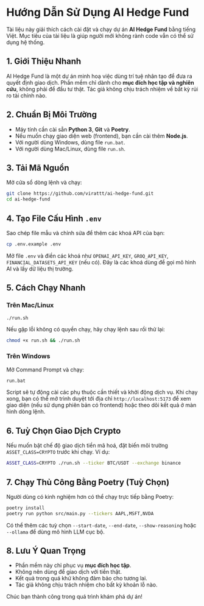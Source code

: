 # Hướng Dẫn Sử Dụng AI Hedge Fund

Tài liệu này giải thích cách cài đặt và chạy dự án **AI Hedge Fund** bằng tiếng Việt. Mục tiêu của tài liệu là giúp người mới không rành code vẫn có thể sử dụng hệ thống.

## 1. Giới Thiệu Nhanh

AI Hedge Fund là một dự án minh hoạ việc dùng trí tuệ nhân tạo để đưa ra quyết định giao dịch. Phần mềm chỉ dành cho **mục đích học tập và nghiên cứu**, không phải để đầu tư thật. Tác giả không chịu trách nhiệm về bất kỳ rủi ro tài chính nào.

## 2. Chuẩn Bị Môi Trường

- Máy tính cần cài sẵn **Python 3**, **Git** và **Poetry**.
- Nếu muốn chạy giao diện web (frontend), bạn cần cài thêm **Node.js**.
- Với người dùng Windows, dùng file `run.bat`.
- Với người dùng Mac/Linux, dùng file `run.sh`.

## 3. Tải Mã Nguồn

Mở cửa sổ dòng lệnh và chạy:

```bash
git clone https://github.com/virattt/ai-hedge-fund.git
cd ai-hedge-fund
```

## 4. Tạo File Cấu Hình `.env`

Sao chép file mẫu và chỉnh sửa để thêm các khoá API của bạn:

```bash
cp .env.example .env
```

Mở file `.env` và điền các khoá như `OPENAI_API_KEY`, `GROQ_API_KEY`, `FINANCIAL_DATASETS_API_KEY` (nếu có). Đây là các khoá dùng để gọi mô hình AI và lấy dữ liệu thị trường.

## 5. Cách Chạy Nhanh

### Trên Mac/Linux

```bash
./run.sh
```

Nếu gặp lỗi không có quyền chạy, hãy chạy lệnh sau rồi thử lại:

```bash
chmod +x run.sh && ./run.sh
```

### Trên Windows

Mở Command Prompt và chạy:

```cmd
run.bat
```

Script sẽ tự động cài các phụ thuộc cần thiết và khởi động dịch vụ. Khi chạy xong, bạn có thể mở trình duyệt tới địa chỉ `http://localhost:5173` để xem giao diện (nếu sử dụng phiên bản có frontend) hoặc theo dõi kết quả ở màn hình dòng lệnh.

## 6. Tuỳ Chọn Giao Dịch Crypto

Nếu muốn bật chế độ giao dịch tiền mã hoá, đặt biến môi trường `ASSET_CLASS=CRYPTO` trước khi chạy. Ví dụ:

```bash
ASSET_CLASS=CRYPTO ./run.sh --ticker BTC/USDT --exchange binance
```

## 7. Chạy Thủ Công Bằng Poetry (Tuỳ Chọn)

Người dùng có kinh nghiệm hơn có thể chạy trực tiếp bằng Poetry:

```bash
poetry install
poetry run python src/main.py --tickers AAPL,MSFT,NVDA
```

Có thể thêm các tuỳ chọn `--start-date`, `--end-date`, `--show-reasoning` hoặc `--ollama` để dùng mô hình LLM cục bộ.

## 8. Lưu Ý Quan Trọng

- Phần mềm này chỉ phục vụ **mục đích học tập**.
- Không nên dùng để giao dịch với tiền thật.
- Kết quả trong quá khứ không đảm bảo cho tương lai.
- Tác giả không chịu trách nhiệm cho bất kỳ khoản lỗ nào.

Chúc bạn thành công trong quá trình khám phá dự án!

